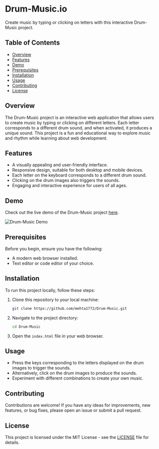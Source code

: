 # Drum-Music.io

Create music by typing or clicking on letters with this interactive Drum-Music project.

## Table of Contents

- [Overview](#overview)
- [Features](#features)
- [Demo](#demo)
- [Prerequisites](#prerequisites)
- [Installation](#installation)
- [Usage](#usage)
- [Contributing](#contributing)
- [License](#license)

## Overview

The Drum-Music project is an interactive web application that allows users to create music by typing or clicking on different letters. Each letter corresponds to a different drum sound, and when activated, it produces a unique sound. This project is a fun and educational way to explore music and rhythm while learning about web development.

## Features

- A visually appealing and user-friendly interface.
- Responsive design, suitable for both desktop and mobile devices.
- Each letter on the keyboard corresponds to a different drum sound.
- Clicking on the drum images also triggers the sounds.
- Engaging and interactive experience for users of all ages.

## Demo

Check out the live demo of the Drum-Music project [here](https://mehta1772.github.io/Drum-Music/).

![Drum-Music Demo](demo.gif)

## Prerequisites

Before you begin, ensure you have the following:

- A modern web browser installed.
- Text editor or code editor of your choice.

## Installation

To run this project locally, follow these steps:

1. Clone this repository to your local machine:

   ```bash
   git clone https://github.com/mehta1772/Drum-Music.git
   ```

2. Navigate to the project directory:

   ```bash
   cd Drum-Music
   ```

3. Open the `index.html` file in your web browser.

## Usage

- Press the keys corresponding to the letters displayed on the drum images to trigger the sounds.
- Alternatively, click on the drum images to produce the sounds.
- Experiment with different combinations to create your own music.

## Contributing

Contributions are welcome! If you have any ideas for improvements, new features, or bug fixes, please open an issue or submit a pull request.

## License

This project is licensed under the MIT License - see the [LICENSE](LICENSE) file for details.

